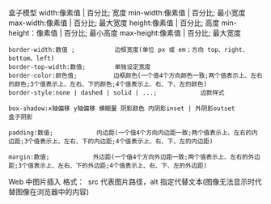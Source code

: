 盒子模型
    width:像素值 | 百分比;         宽度
    min-width:像素值 | 百分比;     最小宽度
    max-width:像素值 | 百分比;     最大宽度
    height:像素值 | 百分比;        高度
    min-height：像素值 | 百分比;   最小高度
    max-height:像素值 | 百分比;    最大宽度

    border-width:数值 ;           边框宽度(单位 px 或 em；方向 top、right、bottom、left)
    border-top-width:数值;        单独设定宽度
    border-color:颜色值;          边框颜色(一个值4个方向颜色一致;两个值表示上、左右的颜色;3个值表示上、左右、下的颜色;4个值表示上、右、下、左的颜色)
    border-style:none | dashed | solid | ...;            边款样式
    
    box-shadow:x轴偏移 y轴偏移 模糊量 阴影颜色 内阴影inset | 外阴影outset            盒子阴影
    
    padding:数值;            内边距(一个值4个方向内边距一致;两个值表示上、左右的内边距;3个值表示上、左右、下的内边距;4个值表示上、右、下、左的内边距)

    margin:数值;            外边距(一个值4个方向外边距一致;两个值表示上、左右的外边距;3个值表示上、左右、下的外边距;4个值表示上、右、下、左的外边距)   

Web 中图片插入
    格式： <img src="" alt="">
    src 代表图片路径，alt 指定代替文本(图像无法显示时代替图像在浏览器中的内容)
